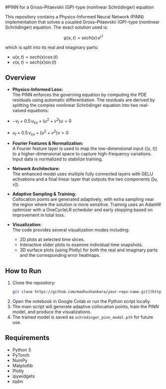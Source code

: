 #PINN for a Gross–Pitaevskii (GP)-type (nonlinear Schrödinger) equation

This repository contains a Physics-Informed Neural Network (PINN) implementation that solves a coupled Gross–Pitaevskii (GP)-type (nonlinear Schrödinger) equation. The exact solution used is:

$$
\psi(x,t) = {sech}(x) \, e^{i\,t}
$$

which is split into its real and imaginary parts:

- $u(x,t) = {sech}(x)\cos(t)$  
- $v(x,t) = {sech}(x)\sin(t)$

## Overview

- **Physics-Informed Loss:**  
  The PINN enforces the governing equation by computing the PDE residuals using automatic differentiation. The residuals are derived by splitting the complex nonlinear Schrödinger equation into two real-valued equations:

- $-v_t + 0.5\, u_{xx} + (u^2+v^2)u = 0$  
- $u_t + 0.5\, v_{xx} + (u^2+v^2)v = 0$

- **Fourier Features & Normalization:**  
  A Fourier feature layer is used to map the low-dimensional input \((x, t)\) to a higher-dimensional space to capture high-frequency variations. Input data is normalized to stabilize training.

- **Network Architecture:**  
  The enhanced model uses multiple fully connected layers with GELU activations and a final linear layer that outputs the two components \([u, v]\).

- **Adaptive Sampling & Training:**  
  Collocation points are generated adaptively, with extra sampling near the region where the solution is more sensitive. Training uses an AdamW optimizer with a OneCycleLR scheduler and early stopping based on improvement in total loss.

- **Visualization:**  
  The code provides several visualization modes including:
  - 2D plots at selected time slices.
  - Interactive slider plots to examine individual time snapshots.
  - 3D surface plots (using Plotly) for both the real and imaginary parts and the corresponding error heatmaps.

## How to Run

1. Clone the repository:
   ```bash
   git clone https://github.com/madhushankara/your-repo-name.git](https://github.com/madhushankara/PINN/blob/1d64fdeca40c963d29e6a434fb8febbfe3bd36d2/schrodinger_equation.ipynb
   ```
2. Open the notebook in Google Colab or run the Python script locally.
3. The main script will generate adaptive collocation points, train the PINN model, and produce the visualizations.
4. The trained model is saved as `schrodinger_pinn_model.pth` for future use.

## Requirements

- Python 3
- PyTorch  
- NumPy  
- Matplotlib  
- Plotly  
- ipywidgets  
- tqdm

